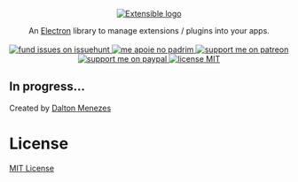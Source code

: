 <p align="center">
  <a href="#logo">
    <img id="logo" src="https://i.imgur.com/eIPf5Eo.png" alt="Extensible logo" />
  </a>
</p>

<p align="center">
  An <a href="https://electronjs.org/">Electron</a> library to manage extensions / plugins into your apps.
  <br><br>
  
  <a href="https://issuehunt.io/r/extensiblejs/extensible">
    <img src="https://img.shields.io/badge/fund%20issues%20on-issuehunt-brightgreen?style=flat-square" alt="fund issues on issuehunt" />
  </a>  
  
  <a href="https://www.padrim.com.br/daltonmenezes">
    <img src="https://img.shields.io/badge/me%20apoie%20no-padrim-brightgreen?style=flat-square" alt="me apoie no padrim" />
  </a>
  
  <a href="https://www.patreon.com/daltonmenezes">
    <img src="https://img.shields.io/badge/support%20me%20on-patreon-orange?style=flat-square" alt="support me on patreon" />
  </a>
  
  <a href="https://paypal.me/daltonmenezes">
    <img src="https://img.shields.io/badge/support%20me%20on-paypal-lightgray?style=flat-square" alt="support me on paypal" />
  </a>

  <a href="https://github.com/extensiblejs/extensible/blob/master/LICENSE">
    <img src="https://img.shields.io/badge/license%20-MIT-lightgray?style=flat-square" alt="license MIT" />
  </a>

</p>

## In progress...

Created by [Dalton Menezes](https://github.com/daltonmenezes)

# License
[MIT License](https://github.com/daltonmenezes/extensible/blob/master/LICENSE)
